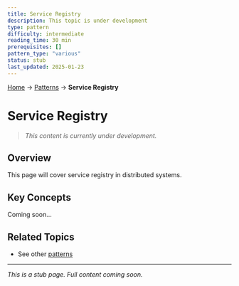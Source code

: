```yaml
---
title: Service Registry
description: This topic is under development
type: pattern
difficulty: intermediate
reading_time: 30 min
prerequisites: []
pattern_type: "various"
status: stub
last_updated: 2025-01-23
---
```


<!-- Navigation -->
[Home](../index.md) → [Patterns](index.md) → **Service Registry**

# Service Registry

> *This content is currently under development.*

## Overview

This page will cover service registry in distributed systems.

## Key Concepts

Coming soon...

## Related Topics

- See other [patterns](index.md)

---

*This is a stub page. Full content coming soon.*
